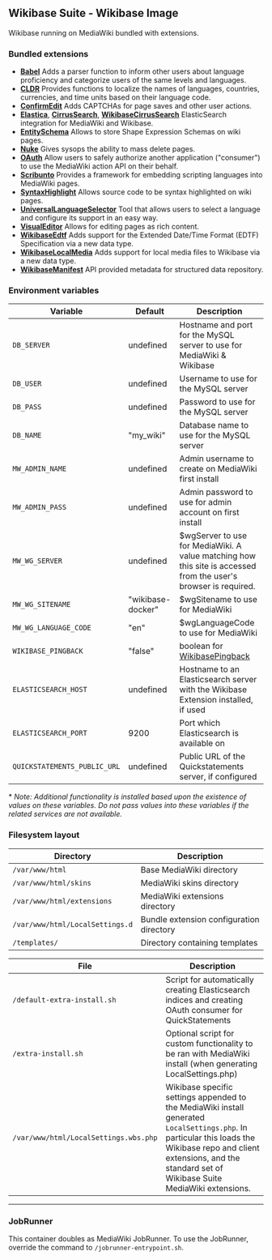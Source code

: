 ## Wikibase Suite - Wikibase Image

Wikibase running on MediaWiki bundled with extensions.

### Bundled extensions

- **[Babel](https://www.mediawiki.org/wiki/Extension:Babel)** Adds a parser function to inform other users about language proficiency and categorize users of the same levels and languages.
- **[CLDR](https://www.mediawiki.org/wiki/Extension:CLDR)** Provides functions to localize the names of languages, countries, currencies, and time units based on their language code.
- **[ConfirmEdit](https://www.mediawiki.org/wiki/Extension:ConfirmEdit)** Adds CAPTCHAs for page saves and other user actions.
- **[Elastica](https://www.mediawiki.org/wiki/Extension:Elastica)**, **[CirrusSearch](https://www.mediawiki.org/wiki/Extension:CirrusSearch)**, **[WikibaseCirrusSearch](https://www.mediawiki.org/wiki/Extension:WikibaseCirrusSearch)** ElasticSearch integration for MediaWiki and Wikibase.
- **[EntitySchema](https://www.mediawiki.org/wiki/Extension:EntitySchema)** Allows to store Shape Expression Schemas on wiki pages.
- **[Nuke](https://www.mediawiki.org/wiki/Extension:Nuke)** Gives sysops the ability to mass delete pages.
- **[OAuth](https://www.mediawiki.org/wiki/Extension:OAuth)** Allow users to safely authorize another application ("consumer") to use the MediaWiki action API on their behalf.
- **[Scribunto](https://www.mediawiki.org/wiki/Extension:Scribunto)** Provides a framework for embedding scripting languages into MediaWiki pages.
- **[SyntaxHighlight](https://www.mediawiki.org/wiki/Extension:SyntaxHighlight)** Allows source code to be syntax highlighted on wiki pages.
- **[UniversalLanguageSelector](https://www.mediawiki.org/wiki/Extension:UniversalLanguageSelector)** Tool that allows users to select a language and configure its support in an easy way.
- **[VisualEditor](https://www.mediawiki.org/wiki/Extension:VisualEditor)** Allows for editing pages as rich content.
- **[WikibaseEdtf](https://github.com/ProfessionalWiki/WikibaseEdtf)** Adds support for the Extended Date/Time Format (EDTF) Specification via a new data type.
- **[WikibaseLocalMedia](https://github.com/ProfessionalWiki/WikibaseLocalMedia)**  Adds support for local media files to Wikibase via a new data type. 
- **[WikibaseManifest](https://www.mediawiki.org/wiki/Extension:WikibaseManifest)** API provided metadata for structured data repository.

### Environment variables

| Variable | Default | Description |
| --- | --- | --- |
| `DB_SERVER` | undefined | Hostname and port for the MySQL server to use for MediaWiki & Wikibase |
| `DB_USER` | undefined | Username to use for the MySQL server |
| `DB_PASS` | undefined | Password to use for the MySQL server |
| `DB_NAME` | "my_wiki" | Database name to use for the MySQL server |
| `MW_ADMIN_NAME` | undefined | Admin username to create on MediaWiki first install |
| `MW_ADMIN_PASS` | undefined | Admin password to use for admin account on first install |
| `MW_WG_SERVER` | undefined | $wgServer to use for MediaWiki. A value matching how this site is accessed from the user's browser is required. |
| `MW_WG_SITENAME` | "wikibase-docker" | $wgSitename to use for MediaWiki |
| `MW_WG_LANGUAGE_CODE` | "en" | $wgLanguageCode to use for MediaWiki |
| `WIKIBASE_PINGBACK` | "false" | boolean for [WikibasePingback](https://doc.wikimedia.org/Wikibase/master/php/md_docs_topics_pingback.html) |
| `ELASTICSEARCH_HOST` | undefined | Hostname to an Elasticsearch server with the Wikibase Extension installed, if used |
| `ELASTICSEARCH_PORT` | 9200 | Port which Elasticsearch is available on|
| `QUICKSTATEMENTS_PUBLIC_URL` | undefined | Public URL of the Quickstatements server, if configured |

\* _Note: Additional functionality is installed based upon the existence of values on these variables. Do not pass values into these variables if the related services are not available._

### Filesystem layout

| Directory                       | Description                              |
| ------------------------------- | ---------------------------------------- |
| `/var/www/html`                 | Base MediaWiki directory                 |
| `/var/www/html/skins`           | MediaWiki skins directory                |
| `/var/www/html/extensions`      | MediaWiki extensions directory           |
| `/var/www/html/LocalSettings.d` | Bundle extension configuration directory |
| `/templates/`                   | Directory containing templates           |

| File | Description |
| --- | --- |
| `/default-extra-install.sh` | Script for automatically creating Elasticsearch indices and creating OAuth consumer for QuickStatements |
| `/extra-install.sh` | Optional script for custom functionality to be ran with MediaWiki install (when generating LocalSettings.php)|
| `/var/www/html/LocalSettings.wbs.php` | Wikibase specific settings appended to the MediaWiki install generated `LocalSettings.php`. In particular this loads the Wikibase repo and client extensions, and the standard set of Wikibase Suite MediaWiki extensions.

---

### JobRunner

This container doubles as MediaWiki JobRunner. To use the JobRunner, override the command to `/jobrunner-entrypoint.sh`.
